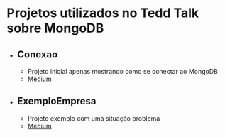 # **Projetos utilizados no Tedd Talk sobre MongoDB**
* ## **Conexao**
  * Projeto inicial apenas mostrando como se conectar ao MongoDB
  * [Medium](https://medium.com/@gustavo.dq.27/como-conectar-ao-mongodb-com-spring-mvc-e-maven-cf155ee5d1be)
* ## **ExemploEmpresa**
  * Projeto exemplo com uma situação problema
  * [Medium](https://medium.com/@gustavo.dq.27/spring-mvc-com-mongodb-exemplo-empresas-9445347861e0)
